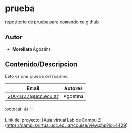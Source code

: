 # prueba
repositorio de prueba para comando de github

##  Autor
* **Morellato** Agostina

##  Contenido/Descripcion
Esto es una prueba del readme

| Email | Autores |
|-------|---------|
|2004827@ucc.edu.ar|Agostina|

:octocat:
:+1:
:sparkles:

Link del proyecto: [Aula virtual Lab de Compu 2] (https://campusvirtual.ucc.edu.ar/course/view.php?id=4429)

